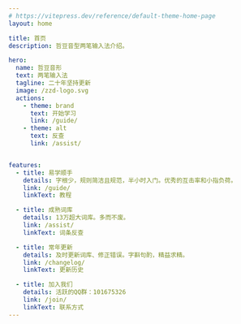 ```yaml
---
# https://vitepress.dev/reference/default-theme-home-page
layout: home

title: 首页
description: 哲豆音型两笔输入法介绍。

hero:
  name: 哲豆音形
  text: 两笔输入法
  tagline: 二十年坚持更新
  image: /zzd-logo.svg
  actions:
    - theme: brand
      text: 开始学习
      link: /guide/
    - theme: alt
      text: 反查
      link: /assist/


features:
  - title: 易学顺手
    details: 字根少，规则简洁且规范，半小时入门。优秀的互击率和小指负荷。
    link: /guide/
    linkText: 教程

  - title: 成熟词库
    details: 13万超大词库。多而不废。
    link: /assist/
    linkText: 词条反查

  - title: 常年更新
    details: 及时更新词库、修正错误。字斟句酌，精益求精。
    link: /changelog/
    linkText: 更新历史

  - title: 加入我们
    details: 活跃的QQ群：101675326
    link: /join/
    linkText: 联系方式
---
```

<script setup>
import {onMounted} from 'vue'
onMounted(()=>{
  const img = document.querySelector('img.VPImage.image-src')
  img.style.height = '8rem'
})
</script>
